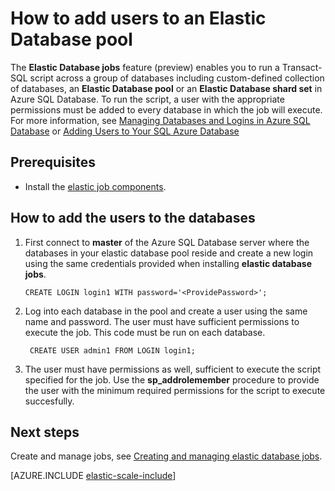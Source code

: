 <properties 
	title="How to add a users to an elastic database pool" 
	pageTitle="How to add a users to an elastic database pool" 
	description="You must add a user with privileges to each db in the pool" 
	metaKeywords="azure sql database elastic databases credentials" 
	services="sql-database" documentationCenter=""  
	manager="jeffreyg" 
	authors="sidneyh"/>

<tags 
	ms.service="sql-database" 
	ms.date="07/27/2015" 
	wacn.date="" />

# How to add users to an Elastic Database pool

The **Elastic Database jobs** feature (preview) enables you to run a Transact-SQL script across a group of databases including custom-defined collection of databases, an **Elastic Database pool** or an **Elastic Database shard set** in Azure SQL Database. To run the script, a user with the appropriate permissions must be added to every database in which the job will execute. For more information, see [Managing Databases and Logins in Azure SQL Database](https://msdn.microsoft.com/library/azure/ee336235.aspx) or [Adding Users to Your SQL Azure Database](http://azure.microsoft.com/blog/2010/06/21/adding-users-to-your-sql-azure-database/)

## Prerequisites
* Install the [elastic job components](/documentation/articles/sql-database-elastic-jobs-service-installation). 

## How to add the users to the databases

1.	First connect to **master** of the Azure SQL Database server where the databases in your elastic database pool reside and create a new login using the same credentials provided when installing **elastic database jobs**.

		CREATE LOGIN login1 WITH password='<ProvidePassword>';

2. Log into each database in the pool and create a user using the same name and password. The user must have sufficient permissions to execute the job. This code must be run on each database.

		CREATE USER admin1 FROM LOGIN login1;
		
3. The user must have permissions as well, sufficient to execute the script specified for the job. Use the **sp_addrolemember** procedure to provide the user with the minimum required permissions for the script to execute succesfully. 

## Next steps

Create and manage jobs, see [Creating and managing elastic database jobs](/documentation/articles/sql-database-elastic-jobs-create-and-manage).

[AZURE.INCLUDE [elastic-scale-include](../../includes/elastic-scale-include.md)]

<!--Image references-->
[1]: ./media/sql-database-elastic-jobs-overview/elastic-jobs.png
<!--anchors-->

 